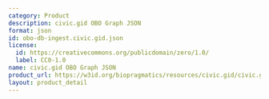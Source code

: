 ```yaml
---
category: Product
description: civic.gid OBO Graph JSON
format: json
id: obo-db-ingest.civic.gid.json
license:
  id: https://creativecommons.org/publicdomain/zero/1.0/
  label: CC0-1.0
name: civic.gid OBO Graph JSON
product_url: https://w3id.org/biopragmatics/resources/civic.gid/civic.gid.json
layout: product_detail
---
```

